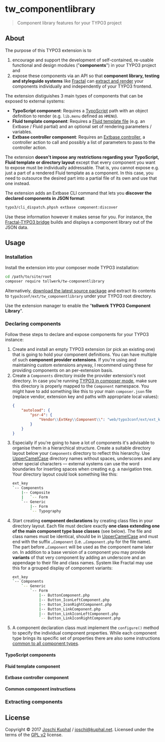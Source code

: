# tw_componentlibrary

> Component library features for your TYPO3 project

About
-----

The purpose of this TYPO3 extension is to

1. encourage and support the development of self-contained, re-usable functional and design modules ("**components**") in your TYPO3 project and
2. expose these components via an API so that **component library, testing and styleguide systems** like [Fractal](http://fractal.build) can [extract and render](https://github.com/tollwerk/fractal-typo3) your components individually and independently of your TYPO3 frontend.

The extension distiguishes 3 main types of components that can be exposed to external systems:

* **TypoScript component**: Requires a [TypoScript](https://docs.typo3.org/typo3cms/TyposcriptReference/) path with an object definition to render (e.g. `lib.menu` defined as `HMENU`).
* **Fluid template component**: Requires a [Fluid template file](https://github.com/TYPO3/Fluid) (e.g. an Extbase / Fluid partial) and an optional set of rendering parameters / variables.
* **Extbase controller component**: Requires an [Extbase controller](https://docs.typo3.org/typo3cms/ExtbaseGuide/Extbase/Step3Documentation/ActionController.html), a controller action to call and possibly a list of parameters to pass to the controller action. 

The extension **doesn't impose any restrictions regarding your TypoScript, Fluid template or directory layout** except that every component you want to expose must be individually addressable. That is, you cannot expose e.g. just a part of a rendered Fluid template as a component. In this case, you need to outsource the desired part into a partial file of its own and use that one instead.

The extension adds an Extbase CLI command that lets you **discover the declared components in JSON format**:
 
```bash
typo3/cli_dispatch.phpsh extbase component:discover
```

Use these information however it makes sense for you. For instance, the [Fractal-TYPO3 bridge](https://github.com/tollwerk/fractal-typo3) builds and displays a component library out of the JSON data.

Usage
-----

### Installation

Install the extension into your composer mode TYPO3 installation:

```bash
cd /path/to/site/root
composer require tollwerk/tw-componentlibrary
```

Alternatively, [download the latest source package](https://github.com/tollwerk/TYPO3-ext-tw_componentlibrary/releases) and extract its contents to `typo3conf/ext/tw_componentlibrary` under your TYPO3 root directory.

Use the extension manager to enable the "**tollwerk TYPO3 Component Library**".


### Declaring components

Follow these steps to declare and expose components for your TYPO3 instance:

1. Create and install an empty TYPO3 extension (or pick an existing one) that is going to hold your component definitions. You can have multiple of such **component provider extensions**. If you're using and maintaining custom extensions anyway, I recommend using these for providing components on an per-extension basis.
2. Create a `Components` directory inside the provider extension's root directory. In case you're running [TYPO3 in composer mode](https://wiki.typo3.org/Composer), make sure this directory is properly mapped to the `Component` namespace. You might have to add something like this to your main `composer.json` file (replace vendor, extension key and paths with appropriate local values):
    ```json
    {
        "autoload": {
            "psr-4": {
                "Vendor\\ExtKey\\Component\\": "web/typo3conf/ext/ext_key/Components/"
            }
        }
    }
    ```
3. Especially if you're going to have a lot of components it's advisable to organise them in a hierarchical structure. Create a suitable directory layout below your `Components` directory to reflect this hierarchy. Use [UpperCamelCase](https://en.wikipedia.org/wiki/Camel_case) directory names without spaces, underscores and any other special characters — external systems can use the word boundaries for inserting spaces when creating e.g. a navigation tree. Your directory layout could look something like this:
    ```bash
    ext_key
    `-- Components
        |-- Composite
        |   `-- Form
        `-- Generic
            |-- Form
            `-- Typography
    ```
4. Start creating **component declarations** by creating class files in your directory layout. Each file must declare exactly **one class extending one of the main component type base classes** (see below). The file and class names must be identical, should be in [UpperCamelCase](https://en.wikipedia.org/wiki/Camel_case) and must end with the suffix `…Component` (i.e. `…Component.php` for the file name). The part before `…Component` will be used as the component name later on. In addition to a base version of a component you may provide **variants** of that very component by adding an underscore and an appendage to their file and class names. System like Fractal may use this for a grouped display of component variants:
    ```bash
    ext_key
    `-- Components
        `-- Generic
            `-- Form
                |-- ButtonComponent.php
                |-- Button_IconLeftComponent.php
                |-- Button_IconRightComponent.php
                |-- Button_LinkComponent.php
                |-- Button_LinkIconLeftComponent.php
                `-- Button_LinkIconRightComponent.php
    ```
5. A component declaration class must implement the `configure()` method to specify the individual component properties. While each component type brings its specific set of properties there are also some instructions [common to all component types](#common-component-instructions).     

#### TypoScript components

#### Fluid template component

#### Extbase controller component

#### Common component instructions

### Extracting components

License
-------

Copyright © 2017 [Joschi Kuphal][author-url] / joschi@kuphal.net. Licensed under the terms of the  [GPL v2](LICENSE.txt) license.

[author-url]: https://jkphl.is
